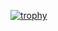 [![trophy](https://github-profile-trophy.vercel.app/?username=PieterjanMontens&theme=onedark)](https://github.com/ryo-ma/github-profile-trophy)
